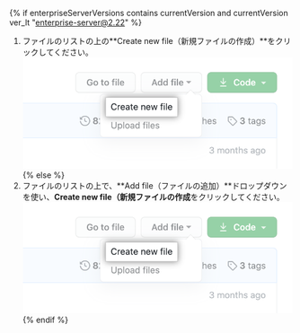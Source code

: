 {% if enterpriseServerVersions contains currentVersion and currentVersion ver_lt "enterprise-server@2.22" %}
1. ファイルのリストの上の**Create new file（新規ファイルの作成）**をクリックしてください。 !["新規ファイルの作成"ボタン](/assets/images/help/repository/create_new_file.png)
{% else %}
1. ファイルのリストの上で、**Add file（ファイルの追加）**ドロップダウンを使い、**Create new file（新規ファイルの作成**をクリックしてください。 !["ファイルの追加"ドロップダウン内の"新規ファイル作成"](/assets/images/help/repository/create_new_file.png)
{% endif %}
